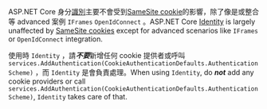 <span data-ttu-id="ca860-101">ASP.NET Core 身分[識別](xref:security/authentication/identity)主要不會受到[SameSite cookie](xref:security/samesite)的影響，除了像是或整合等 advanced 案例 `IFrames` `OpenIdConnect` 。</span><span class="sxs-lookup"><span data-stu-id="ca860-101">ASP.NET Core [Identity](xref:security/authentication/identity) is largely unaffected by [SameSite cookies](xref:security/samesite) except for advanced scenarios like `IFrames` or `OpenIdConnect` integration.</span></span>

<span data-ttu-id="ca860-102">使用時 `Identity` ，請***不要***新增任何 cookie 提供者或呼叫 ` services.AddAuthentication(CookieAuthenticationDefaults.AuthenticationScheme)` ，而 `Identity` 是會負責處理。</span><span class="sxs-lookup"><span data-stu-id="ca860-102">When using `Identity`, do ***not*** add any cookie providers or call ` services.AddAuthentication(CookieAuthenticationDefaults.AuthenticationScheme)`, `Identity` takes care of that.</span></span>